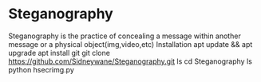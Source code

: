# Steganography
Steganography  is the practice of concealing a message within another message or a physical object(img,video,etc)
Installation
apt update && apt upgrade
apt install git
git clone https://github.com/Sidneywane/Steganography.git
ls
cd Steganography
ls 
python hsecrimg.py

